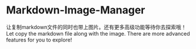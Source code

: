 # Markdown-Image-Manager
让复制markdown文件的同时也带上图片。还有更多高级功能等待你去探索哦！
Let copy the markdown file along with the image.
There are more advanced features for you to explore!
